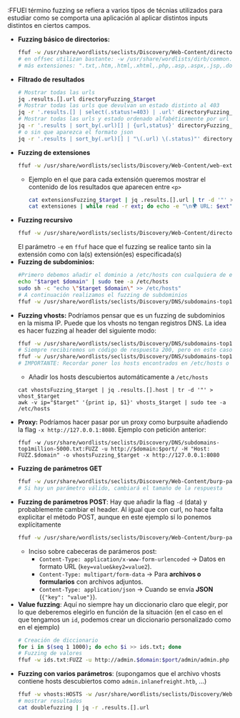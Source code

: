 :FFUEl término fuzzing se refiera a varios tipos de técnias utilizados para estudiar como se comporta una aplicación al aplicar distintos inputs distintos en ciertos campos. 
- **Fuzzing básico de directorios:** 
	```bash
	ffuf -w /usr/share/wordlists/seclists/Discovery/Web-Content/directory-list-2.3-medium.txt:FUZZ -u http://$target:$port/FUZZ -e .html,.php -o directoryFuzzing_$target
	# en offsec utilizan bastante: -w /usr/share/wordlists/dirb/common.txt
	# más extensiones: ".txt,.htm,.html,.xhtml,.php,.asp,.aspx,.jsp,.do,.cgi,.pl,.py,.conf"
	```
- **Filtrado de resultados**
	```bash
	# Mostrar todas las urls 
	jq .results.[].url directoryFuzzing_$target
	# Mostrar todas las urls que devulvan un estado distinto al 403
	jq -r '.results.[] | select(.status!=403) | .url' directoryFuzzing_$target
	# Mostrar todas las urls y estado ordenado alfabéticamente por url
	jq -r '.results | sort_by(.url)[] | {url,status}' directoryFuzzing_192.168.120.201
	# o sin que aparezca el formato json
	jq -r '.results | sort_by(.url)[] | "\(.url) \(.status)"' directoryFuzzing_192.168.120.201
	```
- **Fuzzing de extensiones**
	```bash
	ffuf -w /usr/share/wordlists/seclists/Discovery/Web-Content/web-extensions.txt:EXT -u http://$target:$port/indexEXT -o extensionsFuzzing_$target
	```
	- Ejemplo en el que para cada extensión queremos mostrar el contenido de los resultados que aparecen entre `<p>`
		```bash
		cat extensionsFuzzing_$target | jq .results.[].url | tr -d '"' > extensiones
		cat extensiones | while read -r ext; do echo -e "\n🌍 URL: $ext"; curl -s "$ext" | grep -oP '(?<=<p>).*?(?=</p>)' | awk '{print "📝", $0}'; done
		```
- **Fuzzing recursivo**
	```bash
	ffuf -w /usr/share/wordlists/seclists/Discovery/Web-Content/directory-list-2.3-small.txt:FUZZ -u http://$target:$port/FUZZ -recursion -recursion-depth 1 -e .php -v -o recursiveFuzzing_$target
	```
	El parámetro `-e` en `ffuf` hace que el fuzzing se realice tanto sin la extensión como con la(s) extensión(es) especificada(s)
- **Fuzzing de subdominios:**
	```bash
	#Primero debemos añadir el dominio a /etc/hosts con cualquiera de estos dos comandos
	echo "$target $domain" | sudo tee -a /etc/hosts 
	sudo sh -c "echo \"$target $domain\" >> /etc/hosts"
	# A continuación realizamos el fuzzing de subdominios
	ffuf -w /usr/share/wordlists/seclists/Discovery/DNS/subdomains-top1million-5000.txt:FUZZ -u http://FUZZ.$domain/ -o subdomainFuzzing_$target 
	```
- **Fuzzing vhosts:** Podríamos pensar que es un fuzzing de subdominios en la misma IP. Puede que los vhosts no tengan registros DNS. La idea es hacer fuzzing al header del siguiente modo: 
	```bash
	ffuf -w /usr/share/wordlists/seclists/Discovery/DNS/subdomains-top1million-5000.txt:FUZZ -u http://$domain:$port/ -H "Host: FUZZ.$domain" -o vhostsFuzzing_$target
	# Siempre recibiremos un código de respuesta 200, pero en este caso la idea es filtrar según el tamaño de la respuesta con -fs (filter size)
	ffuf -w /usr/share/wordlists/seclists/Discovery/DNS/subdomains-top1million-5000.txt:FUZZ -u http://$domain:$port/ -fs SIZE_RESPONSE -H "Host: FUZZ.$domain" -o vhostsFuzzing_$target
	# IMPORTANTE: Recordar poner los hosts encontrados en /etc/hosts o no se podrán resolver
	```
	- Añadir los hosts descubiertos automáticamente a `/etc/hosts`
	```
	cat vhostsFuzzing_$target | jq .results.[].host | tr -d '"' > vhost_$target
	awk -v ip="$target" '{print ip, $1}' vhosts_$target | sudo tee -a /etc/hosts
	```
- **Proxy:** Podríamos hacer pasar por un proxy como burpsuite añadiendo la flag `-x http://127.0.0.1:8080`. Ejemplo con petición anterior: 
	```
	ffuf -w /usr/share/wordlists/seclists/Discovery/DNS/subdomains-top1million-5000.txt:FUZZ -u http://$domain:$port/ -H "Host: FUZZ.$domain" -o vhostsFuzzing_$target -x http://127.0.0.1:8080
	```
- **Fuzzing de parámetros GET** 
	```bash
	ffuf -w /usr/share/wordlists/seclists/Discovery/Web-Content/burp-parameter-names.txt:FUZZ -u http://admin.$domain:$port/admin/admin.php?FUZZ=key -fs xxx 
	# Si hay un parámetro válido, cambiará el tamaño de la respuesta
	```
- **Fuzzing de parámetros POST**: Hay que añadir la flag `-d` (data) y probablemente cambiar el header. Al igual que con curl, no hace falta explicitar el método POST, aunque en este ejemplo sí lo ponemos explícitamente
	```bash
	ffuf -w /usr/share/wordlists/seclists/Discovery/Web-Content/burp-parameter-names.txt:FUZZ -u http://admin.$domain:$port/admin/admin.php -X POST -d 'FUZZ=key' -H 'Content-Type: application/x-www-form-urlencoded' -fs xxx
	```
	- Inciso sobre cabeceras de parámeros post: 
		- `Content-Type: application/x-www-form-urlencoded` → Datos en formato URL (`key=value&key2=value2`).
		- `Content-Type: multipart/form-data` → Para **archivos o formularios** con archivos adjuntos.
		- `Content-Type: application/json` → Cuando se envía **JSON** (`{"key": "value"}`).
- **Value fuzzing**: Aquí no siempre hay un diccionario claro que elegir, por lo que deberemos elegirlo en función de la situación (en el caso en el que tengamos un `id`, podemos crear un diccionario personalizado como en el ejemplo)
	```bash
	# Creación de diccionario
	for i in $(seq 1 1000); do echo $i >> ids.txt; done
	# Fuzzing de valores
	ffuf -w ids.txt:FUZZ -u http://admin.$domain:$port/admin/admin.php -X POST -d 'id=FUZZ' -H 'Content-Type: application/x-www-form-urlencoded' -fs xxx
	```
- **Fuzzing con varios parámetros**: (supongamos que el archivo vhosts contiene hosts descubiertos como `admin.inlanefreight.htb`, ...)
	```bash
	ffuf -w vhosts:HOSTS -w /usr/share/wordlists/seclists/Discovery/Web-Content/web-extensions.txt:EXT -u http://HOSTS:$port/indexEXT -x http://127.0.0.1:8080 -o doublefuzzing
	# mostrar resultados
	cat doublefuzzing | jq -r .results.[].url
	```